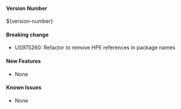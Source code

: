 #### Version Number
${version-number}

#### Breaking change
- US975260: Refactor to remove HPE references in package names

#### New Features
- None

#### Known Issues
- None
